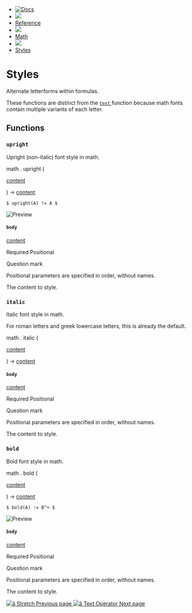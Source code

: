   * [ ![Docs](/assets/icons/16-docs-dark.svg) ](/docs)
  * ![](/assets/icons/16-arrow-right.svg)
  * [ Reference ](/docs/reference/)
  * ![](/assets/icons/16-arrow-right.svg)
  * [ Math ](/docs/reference/math/)
  * ![](/assets/icons/16-arrow-right.svg)
  * [ Styles ](/docs/reference/math/styles)

#  Styles

Alternate letterforms within formulas.

These functions are distinct from the [ ` text ` ](/docs/reference/text/text/
"`text`") function because math fonts contain multiple variants of each
letter.

##  Functions

###  ` upright `

Upright (non-italic) font style in math.

math  .  upright  (

[ content ](/docs/reference/foundations/content/)

)  -> [ content ](/docs/reference/foundations/content/)

    
    
    $ upright(A) != A $
    

![Preview](/assets/docs/I3XzlEtlEFD5Cw96srS1ngAAAAAAAAAA.png)

####  ` body `

[ content ](/docs/reference/foundations/content/)

Required  Positional

Question mark

Positional parameters are specified in order, without names.

The content to style.

###  ` italic `

Italic font style in math.

For roman letters and greek lowercase letters, this is already the default.

math  .  italic  (

[ content ](/docs/reference/foundations/content/)

)  -> [ content ](/docs/reference/foundations/content/)

####  ` body `

[ content ](/docs/reference/foundations/content/)

Required  Positional

Question mark

Positional parameters are specified in order, without names.

The content to style.

###  ` bold `

Bold font style in math.

math  .  bold  (

[ content ](/docs/reference/foundations/content/)

)  -> [ content ](/docs/reference/foundations/content/)

    
    
    $ bold(A) := B^+ $
    

![Preview](/assets/docs/8-9k5ChF2PO13_x1ipPkAAAAAAAAAAAA.png)

####  ` body `

[ content ](/docs/reference/foundations/content/)

Required  Positional

Question mark

Positional parameters are specified in order, without names.

The content to style.

[ ![â](/assets/icons/16-arrow-right.svg) Stretch  Previous page
](/docs/reference/math/stretch/) [ ![â](/assets/icons/16-arrow-right.svg)
Text Operator  Next page  ](/docs/reference/math/op/)

